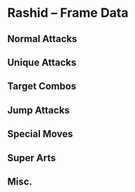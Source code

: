 # Rashid – Frame Data


## Normal Attacks


## Unique Attacks


## Target Combos


## Jump Attacks


## Special Moves


## Super Arts


## Misc.
